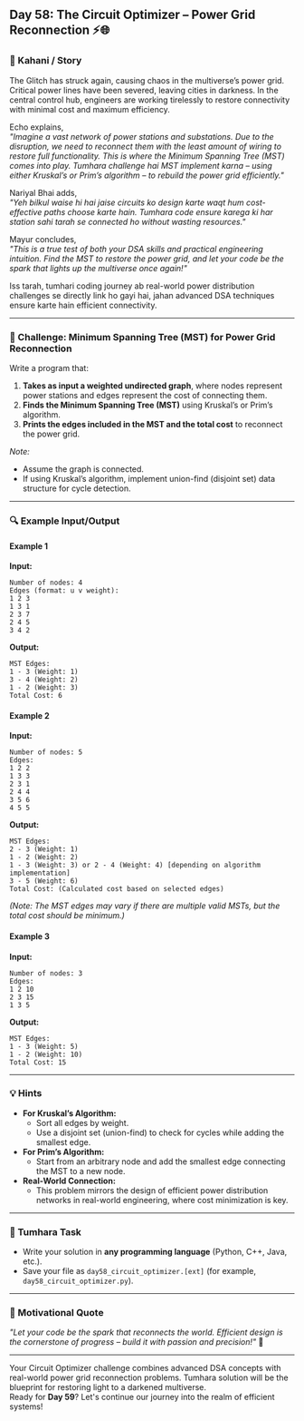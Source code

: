 ## **Day 58: The Circuit Optimizer – Power Grid Reconnection** ⚡🌐

### **📜 Kahani / Story**  
The Glitch has struck again, causing chaos in the multiverse’s power grid. Critical power lines have been severed, leaving cities in darkness. In the central control hub, engineers are working tirelessly to restore connectivity with minimal cost and maximum efficiency.

Echo explains,  
*"Imagine a vast network of power stations and substations. Due to the disruption, we need to reconnect them with the least amount of wiring to restore full functionality. This is where the Minimum Spanning Tree (MST) comes into play. Tumhara challenge hai MST implement karna – using either Kruskal’s or Prim’s algorithm – to rebuild the power grid efficiently."*

Nariyal Bhai adds,  
*"Yeh bilkul waise hi hai jaise circuits ko design karte waqt hum cost-effective paths choose karte hain. Tumhara code ensure karega ki har station sahi tarah se connected ho without wasting resources."*

Mayur concludes,  
*"This is a true test of both your DSA skills and practical engineering intuition. Find the MST to restore the power grid, and let your code be the spark that lights up the multiverse once again!"*

Iss tarah, tumhari coding journey ab real-world power distribution challenges se directly link ho gayi hai, jahan advanced DSA techniques ensure karte hain efficient connectivity.

---

### **🎯 Challenge: Minimum Spanning Tree (MST) for Power Grid Reconnection**  
Write a program that:  
1. **Takes as input a weighted undirected graph**, where nodes represent power stations and edges represent the cost of connecting them.  
2. **Finds the Minimum Spanning Tree (MST)** using Kruskal’s or Prim’s algorithm.  
3. **Prints the edges included in the MST and the total cost** to reconnect the power grid.

*Note:*  
- Assume the graph is connected.
- If using Kruskal’s algorithm, implement union-find (disjoint set) data structure for cycle detection.

---

### **🔍 Example Input/Output**

#### **Example 1**  
**Input:**  
```
Number of nodes: 4
Edges (format: u v weight):
1 2 3
1 3 1
2 3 7
2 4 5
3 4 2
```  
**Output:**  
```
MST Edges:
1 - 3 (Weight: 1)
3 - 4 (Weight: 2)
1 - 2 (Weight: 3)
Total Cost: 6
```

#### **Example 2**  
**Input:**  
```
Number of nodes: 5
Edges:
1 2 2
1 3 3
2 3 1
2 4 4
3 5 6
4 5 5
```  
**Output:**  
```
MST Edges:
2 - 3 (Weight: 1)
1 - 2 (Weight: 2)
1 - 3 (Weight: 3) or 2 - 4 (Weight: 4) [depending on algorithm implementation]
3 - 5 (Weight: 6)
Total Cost: (Calculated cost based on selected edges)
```
*(Note: The MST edges may vary if there are multiple valid MSTs, but the total cost should be minimum.)*

#### **Example 3**  
**Input:**  
```
Number of nodes: 3
Edges:
1 2 10
2 3 15
1 3 5
```  
**Output:**  
```
MST Edges:
1 - 3 (Weight: 5)
1 - 2 (Weight: 10)
Total Cost: 15
```

---

### **💡 Hints**  
- **For Kruskal’s Algorithm:**  
  - Sort all edges by weight.  
  - Use a disjoint set (union-find) to check for cycles while adding the smallest edge.
- **For Prim’s Algorithm:**  
  - Start from an arbitrary node and add the smallest edge connecting the MST to a new node.
- **Real-World Connection:**  
  - This problem mirrors the design of efficient power distribution networks in real-world engineering, where cost minimization is key.

---

### **📝 Tumhara Task**  
- Write your solution in **any programming language** (Python, C++, Java, etc.).  
- Save your file as `day58_circuit_optimizer.[ext]` (for example, `day58_circuit_optimizer.py`).

---

### **🌟 Motivational Quote**  
*"Let your code be the spark that reconnects the world. Efficient design is the cornerstone of progress – build it with passion and precision!"* 🚀

---

Your Circuit Optimizer challenge combines advanced DSA concepts with real-world power grid reconnection problems. Tumhara solution will be the blueprint for restoring light to a darkened multiverse.  
Ready for **Day 59**? Let's continue our journey into the realm of efficient systems!
